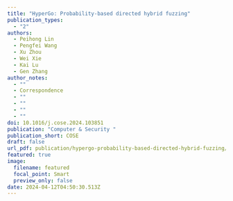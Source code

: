 ```yaml
---
title: "HyperGo: Probability-based directed hybrid fuzzing"
publication_types:
  - "2"
authors:
  - Peihong Lin
  - Pengfei Wang
  - Xu Zhou
  - Wei Xie
  - Kai Lu
  - Gen Zhang
author_notes:
  - ""
  - Correspondence
  - ""
  - ""
  - ""
  - ""
doi: 10.1016/j.cose.2024.103851
publication: "Computer & Security "
publication_short: COSE
draft: false
url_pdf: publication/hypergo-probability-based-directed-hybrid-fuzzing/hypergo.pdf
featured: true
image:
  filename: featured
  focal_point: Smart
  preview_only: false
date: 2024-04-12T04:50:30.513Z
---
```

